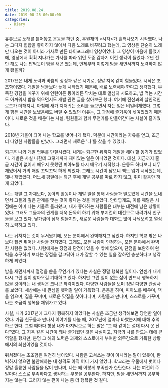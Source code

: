 ```yaml
---
title: 2019.08.24.
date: 2019-08-25 00:00:00
categories:
  - Diary
---
```

유튜브로 노래를 틀어놓고 운동을 하던 중, 우원재의 <시차>가 흘러나오기 시작했다. 나는 그다지 힙합을 좋아하지 않아서 다음 노래로 바꾸려고 했는데, 그 영상은 단순히 노래만 나오는 것이 아니라 가사로 만든 타이포그래피 영상이었다. 그 영상이 마음에 들었기에, 영상에서 휙휙 지나가는 가사를 따라 읽던 도중 갑자기 이런 생각이 들었다. 2년 전만 해도 나는 밥먹듯이 밤을 새곤 했는데, 언제부터 이렇게 밤을 새면서까지 노력하지 않게 됐을까?

2017년은 내게 노력과 바쁨의 상징과 같은 시기로, 정말 지옥 같이 힘들었다. 시작은 초조함이였다. 개발을 남들보다 늦게 시작했기 때문에, 배로 노력해야 한다고 생각했다. 부족한 경험을 매꾸기 위해 인턴이든 동아리든 닥치는 대로 열심히 시도하고, 밥 먹는 시간도 아까워서 밥을 먹으면서도 개발 관련 글을 찾아보곤 했다. 여기에 전산과의 살인적인 로드가 더해지니, 아침에 새가 지저귀는 소리를 들으면서 자는 일은 비일비재했다. 그렇게 힘든 시간을 보냈음에도 버틸 수 있었던 이유는, 그 과정에 즐거움이 섞여있었기 때문이다. 새로운 것을 배운다는 사실, 팀원들과 함께 무언가를 만들어간다는 사실이 즐거웠다.

2018년 가을이 되어 나는 학교를 벗어나게 됐다. 덕분에 시간이라는 자유를 얻고, 조금 더 다양한 사람들을 만났다. 그러면서 새로운 '나'를 찾을 수 있었다.

퇴근은 나와 개발 업무를 단절시켰다. 내게는 퇴근한 뒤까지 개발을 해야 할 동기가 없었다. 개발은 사실 나한테 그렇게까지 재미있는 일은 아니었던 것이다. 대신, 지금까지 줄곧 시간이 없어서 배우지 못했던 피아노를 다시 배우기 시작했다. 운동도 하다보니 너무 재밌어서 거의 매일 꼬박꼬박 하게 되었다. 그래도 시간이 남으니 책도 읽기 시작했는데, 꽤나 재밌었다. 어느새 평일에는 퇴근 후에 개발 공부를 따로 하지 않고, 취미 활동만 하게 되었다.

나는 개발 그 자체보다, 동아리 활동이나 개발 일을 통해 사람들과 밀도있게 시간을 보내면서 그들과 깊은 관계를 맺는 것이 좋다는 것을 깨달았다. 안타깝게도, 이를 깨달은 시점에는 이미 나는 서울로 올라왔고, 내가 좋아하는 사람들은 대부분 대전에 남은 상황이었다. 그래도 그들과의 관계를 더욱 돈독히 하기 위해 부지런히 대전으로 내려가서 친구들을 보고 있다. 낯가림이 심해 힘들지만, 새로운 사람들과 대화도 많이 나눠보려고 열심히 노력하고 있다.

나는 뒤쳐지는 것이 무서웠기에, 모든 분야에서 완벽해지고 싶었다. 하지만 학교 밖은 나보다 훨씬 뛰어난 사람들 천지였다. 그래도, 모든 사람이 인정하는, 모든 분야에서 완벽한 사람은 없었다. 사람에게는 장점과 단점이 있을 수 밖에 없으며, 단점을 보완하여 완벽을 추구하기 보다는 장점을 갈고닦아 내가 잘할 수 있는 일을 잘하면 충분하다고 생각하게 되었다.

밤을 새면서까지 열정을 쏟을 무언가가 있다는 사실은 정말 행복한 일이다. 언젠가 내게 다시 그런 일이 찾아오길 기대하고 있다. 하지만 그런 일이 없는 삶이 반드시 행복하지 않을 것이라는 내 생각은 크나큰 착각이었다. 다양한 사람들을 보며 정말 다양한 관심사를 보았다. 세상에는 내 관심을 뺏어갈 일이 가득했다. 운동을 하며, 피아노를 배우며, 책을 읽으며, 집을 꾸미며, 새로운 맛집을 찾아다니며, 사람들과 만나며, 스스로를 가꾸며, 나는 조금씩 행복을 채워가고 있다.

사실, 내가 2017년에 그다지 행복하지 않았다는 사실은 조금만 생각해보면 당연한 일이었다. 가끔 친구들과 만나서 이야기를 나눌 때, 2017년에 얼마나 바빴는지에 대해 추억하곤 한다. 그럴 때마다 항상 내가 마지막으로 하는 말은 "그 때 같이는 절대 다시 못 산다"였다. 그 지옥 같은 시간이 꽤나 즐거웠던 것은 사실이고, 지금의 나를 만드는 데에 큰 역할을 했지만, 분명 그 해의 노력은 과제와 스스로에게 부여한 의무감으로 가득한 상황에서의 최선이었을 것이다.

뒤쳐졌다는 초조함은 여전히 남아있다. 사람은 고쳐쓰는 것이 아니라는 말이 있듯이, 완벽하지 않으면 불안해하는 내 성격도 아직 어디 가지 않았다. 학교라는 우물에서 벗어나 정말 훌륭한 사람들을 많이 만나며, 나는 왜 이렇게 부족한가 한탄한다. 나는 여전히 주말마다 스스로 부족하다고 생각하는 부분을 공부한다. 하지만, 밤을 새면서까지 공부하지는 않는다. 그러지 않는 편이 나는 좀 더 행복한 것 같다.
